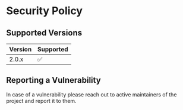# Security Policy

## Supported Versions

| Version | Supported          |
| ------- | ------------------ |
| 2.0.x   | :white_check_mark: |

## Reporting a Vulnerability

In case of a vulnerability please reach out to active maintainers of the project and report it to them.
